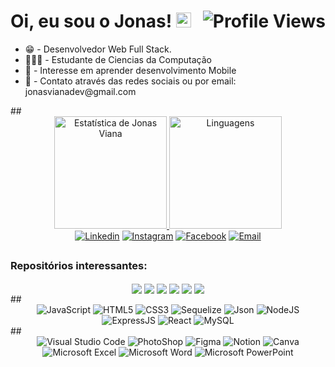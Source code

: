 # Oi, eu sou o Jonas! <img src="https://emoji.gg/assets/emoji/7569-gokutraining.gif" width="24" /> <img align="right" src="https://komarev.com/ghpvc/?username=jonasviana&color=AE82CE&label=Visitas+ao+perfil" alt="Profile Views">

<div>
    <ul>
    <li>😁 -  Desenvolvedor Web Full Stack.</li>
        <li>👨🏻‍🎓 - Estudante de Ciencias da Computação</li>
        <li>📱 - Interesse em aprender desenvolvimento Mobile</li>
        <li> 📇 - Contato através das redes sociais ou por email: jonasvianadev@gmail.com </li>
    </ul>
  ##

<div align="center">
  <a href="https://github.com/jonasviana">
    <img height="180em"
     src="https://github-readme-stats.vercel.app/api?username=jonasviana&custom_title=Histórico de Jonas Viana&show_icons=true&theme=material-palenight&include_all_commits=true&count_private=true" alt="Estatística de Jonas Viana"/>
    <img height="180em"
     src="https://github-readme-stats.vercel.app/api/top-langs/?username=jonasviana&custom_title=Linguagens&layout=compact&langs_count=7&theme=material-palenight" alt="Linguagens"/>
</div>
<div align="center">
    <a href="https://www.linkedin.com/in/jonas-viana-133645195/" target="_blank"><img
        src="https://img.shields.io/badge/LinkedIn-0077B5?style=for-the-badge&logo=linkedin&logoColor=white"
        target="_blank" alt="Linkedin"></a>
    <a href="https://www.instagram.com/jon_viana/" target="_blank"><img
        src="https://img.shields.io/badge/Instagram-E4405F?style=for-the-badge&logo=instagram&logoColor=white"
        target="_blank" alt="Instagram"></a>
    <a href="https://www.facebook.com/jonas.viana.5" target="_blank"><img
        src="https://img.shields.io/badge/Facebook-1877F2?style=for-the-badge&logo=facebook&logoColor=white"
        target="_blank" alt="Facebook"></a>
    <a href="mailto:jonasvianadev@gmail.com" target="_blank"><img
        src="https://img.shields.io/badge/Gmail-D14836?style=for-the-badge&logo=gmail&logoColor=white"
        target="_blank" alt="Email"></a>
</div>
 
 ## 
 <div align="center">
<h3 align="left">Repositórios interessantes:</h3>
    <a href="https://github.com/JonasViana/test-back-end-nodejs"><img align="center"
    src="https://github-readme-stats.vercel.app/api/pin/?username=jonasviana&repo=test-back-end-nodejs&theme=material-palenight" /></a>
    <a href="https://github.com/JonasViana/petshop-express"><img align="center"
    src="https://github-readme-stats.vercel.app/api/pin/?username=jonasviana&repo=petshop-express&theme=material-palenight" /></a>
    <a href="https://github.com/JonasViana/ToDoList-React"><img align="center"
    src="https://github-readme-stats.vercel.app/api/pin/?username=jonasviana&repo=ToDoList-React&theme=material-palenight" /></a>
    <a href="https://github.com/JonasViana/Filmatch"><img align="center"
    src="https://github-readme-stats.vercel.app/api/pin/?username=jonasviana&repo=FilMatch&theme=material-palenight" /></a>
    <a href="https://github.com/JonasViana/git-hub-fetch"><img align="center"
    src="https://github-readme-stats.vercel.app/api/pin/?username=jonasviana&repo=git-hub-fetch&theme=material-palenight" /></a>
    <a href="https://github.com/JonasViana/Desafio-Reserva-Hotel-Syngenta-Digital"><img align="center"
    src="https://github-readme-stats.vercel.app/api/pin/?username=jonasviana&repo=Desafio-Reserva-Hotel-Syngenta-Digital&theme=material-palenight" /></a>
</div>
##

<div align="center">
  <img src="https://img.shields.io/badge/JavaScript-323330?style=for-the-badge&logo=javascript&logoColor=F7DF1E" alt="JavaScript">
  <img src="https://img.shields.io/badge/HTML5-E34F26?style=for-the-badge&logo=html5&logoColor=white" alt="HTML5">
  <img src="https://img.shields.io/badge/CSS3-1572B6?style=for-the-badge&logo=css3&logoColor=white" alt="CSS3">
  <img src="https://img.shields.io/badge/Sequelize-52B0E7?style=for-the-badge&logo=Sequelize&logoColor=white" alt="Sequelize">
  <img src="https://img.shields.io/badge/json-5E5C5C?style=for-the-badge&logo=json&logoColor=white" alt="Json">
  <img src="https://img.shields.io/badge/Node.js-339933?style=for-the-badge&logo=nodedotjs&logoColor=white" alt="NodeJS">
  <img src="https://img.shields.io/badge/Express.js-000000?style=for-the-badge&logo=express&logoColor=white" alt="ExpressJS">
  <img src="https://img.shields.io/badge/React-20232A?style=for-the-badge&logo=react&logoColor=61DAFB" alt="React">
  <img src="https://img.shields.io/badge/MySQL-005C84?style=for-the-badge&logo=mysql&logoColor=white" alt="MySQL">
</div>
##

<div align="center">
  <img src="https://img.shields.io/badge/Visual_Studio_Code-0078D4?style=for-the-badge&logo=visual%20studio%20code&logoColor=white" alt="Visual Studio Code">
  <img src="https://img.shields.io/badge/Adobe%20Photoshop-31A8FF?style=for-the-badge&logo=Adobe%20Photoshop&logoColor=black" alt="PhotoShop">
  <img src="https://img.shields.io/badge/Figma-F24E1E?style=for-the-badge&logo=figma&logoColor=white" alt="Figma">
  <img src="https://img.shields.io/badge/Notion-000000?style=for-the-badge&logo=notion&logoColor=white" alt="Notion">
  <img src="https://img.shields.io/badge/Canva-%2300C4CC.svg?&style=for-the-badge&logo=Canva&logoColor=white" alt="Canva">
  <img src="https://img.shields.io/badge/Microsoft_Excel-217346?style=for-the-badge&logo=microsoft-excel&logoColor=white" alt="Microsoft Excel">
  <img src="https://img.shields.io/badge/Microsoft_Word-2B579A?style=for-the-badge&logo=microsoft-word&logoColor=white" alt="Microsoft Word">
  <img src="https://img.shields.io/badge/Microsoft_PowerPoint-B7472A?style=for-the-badge&logo=microsoft-powerpoint&logoColor=white" alt="Microsoft PowerPoint">
</div>
</div>
